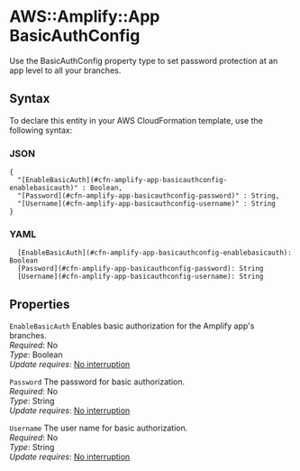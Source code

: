 # AWS::Amplify::App BasicAuthConfig<a name="aws-properties-amplify-app-basicauthconfig"></a>

Use the BasicAuthConfig property type to set password protection at an app level to all your branches\.

## Syntax<a name="aws-properties-amplify-app-basicauthconfig-syntax"></a>

To declare this entity in your AWS CloudFormation template, use the following syntax:

### JSON<a name="aws-properties-amplify-app-basicauthconfig-syntax.json"></a>

```
{
  "[EnableBasicAuth](#cfn-amplify-app-basicauthconfig-enablebasicauth)" : Boolean,
  "[Password](#cfn-amplify-app-basicauthconfig-password)" : String,
  "[Username](#cfn-amplify-app-basicauthconfig-username)" : String
}
```

### YAML<a name="aws-properties-amplify-app-basicauthconfig-syntax.yaml"></a>

```
  [EnableBasicAuth](#cfn-amplify-app-basicauthconfig-enablebasicauth): Boolean
  [Password](#cfn-amplify-app-basicauthconfig-password): String
  [Username](#cfn-amplify-app-basicauthconfig-username): String
```

## Properties<a name="aws-properties-amplify-app-basicauthconfig-properties"></a>

`EnableBasicAuth`  <a name="cfn-amplify-app-basicauthconfig-enablebasicauth"></a>
 Enables basic authorization for the Amplify app's branches\.   
*Required*: No  
*Type*: Boolean  
*Update requires*: [No interruption](https://docs.aws.amazon.com/AWSCloudFormation/latest/UserGuide/using-cfn-updating-stacks-update-behaviors.html#update-no-interrupt)

`Password`  <a name="cfn-amplify-app-basicauthconfig-password"></a>
The password for basic authorization\.  
*Required*: No  
*Type*: String  
*Update requires*: [No interruption](https://docs.aws.amazon.com/AWSCloudFormation/latest/UserGuide/using-cfn-updating-stacks-update-behaviors.html#update-no-interrupt)

`Username`  <a name="cfn-amplify-app-basicauthconfig-username"></a>
The user name for basic authorization\.  
*Required*: No  
*Type*: String  
*Update requires*: [No interruption](https://docs.aws.amazon.com/AWSCloudFormation/latest/UserGuide/using-cfn-updating-stacks-update-behaviors.html#update-no-interrupt)
